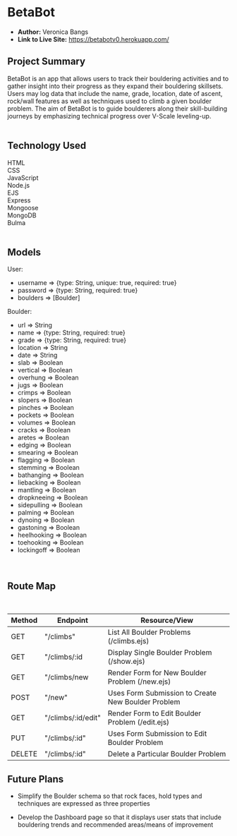 # BetaBot

- **Author:** Veronica Bangs
- **Link to Live Site:** https://betabotv0.herokuapp.com/



## Project Summary
BetaBot is an app that allows users to track their bouldering activities and to gather insight into their progress as they expand their bouldering skillsets.  Users may log data that include the name, grade, location, date of ascent, rock/wall features as well as techniques used to climb a given boulder problem.  The aim of BetaBot is to guide boulderers along their skill-building journeys by emphasizing technical progress over V-Scale leveling-up.         
</br>


## Technology Used
HTML </br>
CSS </br>
JavaScript </br>
Node.js </br>
EJS </br>
Express </br>
Mongoose </br>
MongoDB </br>
Bulma <br>
</br>

## Models

User:
 - username => {type: String, unique: true, required: true}
 - password => {type: String, required: true}
 - boulders => [Boulder]

 Boulder:
 - url => String
 - name => {type: String, required: true}
 - grade => {type: String, required: true}
 - location => String
 - date => String
 - slab => Boolean
 - vertical => Boolean
 - overhung => Boolean
 - jugs => Boolean
 - crimps => Boolean
 - slopers => Boolean
 - pinches => Boolean
 - pockets => Boolean
 - volumes => Boolean
 - cracks => Boolean
 - aretes => Boolean
 - edging => Boolean
 - smearing => Boolean
 - flagging => Boolean
 - stemming => Boolean
 - bathanging => Boolean
 - liebacking => Boolean
 - mantling => Boolean
 - dropkneeing => Boolean
 - sidepulling => Boolean
 - palming => Boolean
 - dynoing => Boolean
 - gastoning => Boolean
 - heelhooking => Boolean
 - toehooking => Boolean
 - lockingoff => Boolean

</br>

## Route Map
</br>

| Method | Endpoint | Resource/View |
|--------|----------|---------------|
|GET| "/climbs" | List All Boulder Problems (/climbs.ejs) |
|GET| "/climbs/:id | Display Single Boulder Problem (/show.ejs) |
|GET| "/climbs/new | Render Form for New Boulder Problem (/new.ejs) |
|POST| "/new" | Uses Form Submission to Create New Boulder Problem |
|GET| "/climbs/:id/edit" | Render Form to Edit Boulder Problem (/edit.ejs) |
|PUT| "/climbs/:id" | Uses Form Submission to Edit Boulder Problem |
|DELETE| "/climbs/:id" | Delete a Particular Boulder Problem |


## Future Plans
- Simplify the Boulder schema so that rock faces, hold types and techniques are expressed as three properties

- Develop the Dashboard page so that it displays user stats that include bouldering trends and recommended areas/means of improvement
